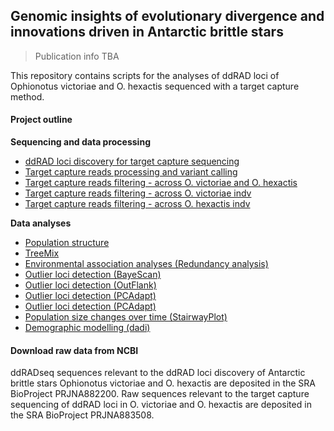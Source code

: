 ## Genomic insights of evolutionary divergence and innovations driven in Antarctic brittle stars 

> Publication info TBA

This repository contains scripts for the analyses of ddRAD loci of Ophionotus victoriae and O. hexactis sequenced with a target capture method.

#### Project outline

**Sequencing and data processing**  
- [ddRAD loci discovery for target capture sequencing](01.Loci_discovery_4_target_capture_seq.md)  
- [Target capture reads processing and variant calling](02.Target_capture_reads_processing.md)  
- [Target capture reads filtering - across O. victoriae and O. hexactis](03.Target_capture_SNPfiltering_dataset1.md)  
- [Target capture reads filtering - across O. victoriae indv](03.Target_capture_SNPfiltering_dataset2.md)  
- [Target capture reads filtering - across O. hexactis indv](03.Target_capture_SNPfiltering_dataset3.md)  

**Data analyses**  
- [Population structure](04.Analyse_population_structure.md)  
- [TreeMix](05.Analyse_TreeMix.md)  
- [Environmental association analyses (Redundancy analysis)](06.Analyse_RDA.md)  
- [Outlier loci detection (BayeScan)](07.Analyse_outlierloci_bayescan.md)  
- [Outlier loci detection (OutFlank)](07.Analyse_outlierloci_outflank.md)  
- [Outlier loci detection (PCAdapt)](07.Analyse_outlierloci_pcadapt.md)  
- [Outlier loci detection (PCAdapt)](07.Analyse_outlierloci_pcadapt.md)  
- [Population size changes over time (StairwayPlot)](08.Analyse_stairwayplot.md)  
- [Demographic modelling (dadi)](09.Analyse_dadi.md)  

#### Download raw data from NCBI

ddRADseq sequences relevant to the ddRAD loci discovery of Antarctic brittle stars Ophionotus victoriae and O. hexactis are deposited in the SRA BioProject PRJNA882200. Raw sequences relevant to the target capture sequencing of ddRAD loci in O. victoriae and O. hexactis are deposited in the SRA BioProject PRJNA883508.
